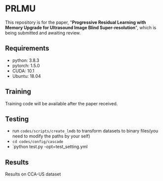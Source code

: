 # PRLMU

This repository is for the paper, "**Progressive Residual Learning with Memory Upgrade for Ultrasound Image Blind Super-resolution**", which  is being submitted and awaiting review.

## Requirements

+ python: 3.8.3
+ pytorch: 1.5.0
+ CUDA: 10.1
+ Ubuntu: 18.04

## Training   

Training code will be available after the paper received.

## Testing

+ run `codes/scripts/create_lmdb` to transform datasets to binary files(you need  to modify the paths by your self)
+ `cd codes/config/cascade`
+ `python test.py -opt=test_setting.yml

## Results

Results on CCA-US dataset
